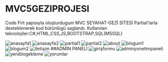# MVC5GEZIPROJESI
 Code Firt yapısıyla oluşturdugum MVC SEYAHAT-GEZİ SİTESİ
 Partial'larla desteklenerek kod bütünlügü saglandı.
 Kullanılan teknolojiler:C#,HTML,CSS,JS,BOOTSTRAP,SQL(MSSQL)
 
![anasayfa1](https://github.com/paladinxsweet/MVC5GEZIPROJESI/assets/94048854/36109a88-9634-40cb-a7fd-e7e1d95ec062)
![anasayfa2](https://github.com/paladinxsweet/MVC5GEZIPROJESI/assets/94048854/d161cec5-c8a7-43ec-ae1f-277c20220c9e)
![partial1](https://github.com/paladinxsweet/MVC5GEZIPROJESI/assets/94048854/91d3d715-206c-494c-86e6-b61a81a11fa2)
![partial2](https://github.com/paladinxsweet/MVC5GEZIPROJESI/assets/94048854/c02aa352-c154-41d2-a61f-f77f8c509002)
![about](https://github.com/paladinxsweet/MVC5GEZIPROJESI/assets/94048854/43e6a770-14e9-464b-9ec4-82cc116ae166)
![blogum1](https://github.com/paladinxsweet/MVC5GEZIPROJESI/assets/94048854/f37a1933-c61f-4c72-b816-621f62d6608c)
![blogum2](https://github.com/paladinxsweet/MVC5GEZIPROJESI/assets/94048854/79e18cc1-0141-4865-a9b5-1da7b28425c9)
![iletişim](https://github.com/paladinxsweet/MVC5GEZIPROJESI/assets/94048854/d69f665c-6fc3-4af1-ae26-a0990dd7af41)
##ADMİN PANELİ
![girişformu](https://github.com/paladinxsweet/MVC5GEZIPROJESI/assets/94048854/72956774-cb3c-41db-9990-406dec874e35)
![adminyonetimpaneli](https://github.com/paladinxsweet/MVC5GEZIPROJESI/assets/94048854/05dfe445-8272-4986-b6f9-a56084a29e9a)
![yeniblogekleme](https://github.com/paladinxsweet/MVC5GEZIPROJESI/assets/94048854/c7c210c0-29bf-4068-944d-869b34ad8635)
![yorumlar](https://github.com/paladinxsweet/MVC5GEZIPROJESI/assets/94048854/2f50ffc7-c5e7-44c0-9931-7d3ce91a56cc)
